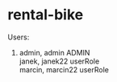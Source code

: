 # rental-bike
Users:<br>
1. admin, admin ADMIN<br>
janek, janek22 userRole<br>
marcin, marcin22 userRole<br>
